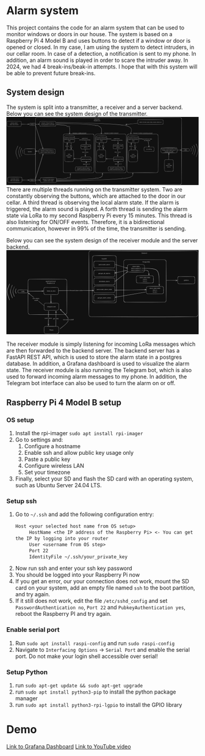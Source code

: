 # Alarm system

This project contains the code for an alarm system that can be used to monitor windows or doors in our house. 
The system is based on a Raspberry Pi 4 Model B and uses buttons to detect if a window or door is opened or closed.
In my case, I am using the system to detect intruders, in our cellar room. In case of a detection, a notification is sent
to my phone. In addition, an alarm sound is played in order to scare the intruder away.
In 2024, we had 4 break-ins/beak-in attempts. I hope that with this system will be able to prevent future break-ins. 

## System design
The system is split into a transmitter, a receiver and a server backend. Below you can see the system design of the transmitter.
![System Design Transmitter](./docs/system_design_transmitter.png "System Design Transmitter")
There are multiple threads running on the transmitter system. Two are constantly observing the buttons, which are attached to the 
door in our cellar. A third thread is observing the local alarm state. If the alarm is triggered, the alarm sound is played.
A forth thread is sending the alarm state via LoRa to my second Raspberry Pi every 15 minutes. This thread is also listening 
for ON/OFF events. Therefore, it is a bidirectional communication, however in 99% of the time, the transmitter is sending. 

Below you can see the system design of the receiver module and the server backend.
![System Design Receiver](./docs/system_design_receiver.png "System Design Receiver")

The receiver module is simply listening for incoming LoRa messages which are then forwarded to the backend server. 
The backend server has a FastAPI REST API, which is used to store the alarm state in a postgres database. In addition,
a Grafana dashboard is used to visualize the alarm state.
The receiver module is also running the Telegram bot, which is also used to forward incoming alarm messages to my phone.
In addition, the Telegram bot interface can also be used to turn the alarm on or off.


## Raspberry Pi 4 Model B setup

### OS setup

1. Install the rpi-imager `sudo apt install rpi-imager`
2. Go to settings and:
   1. Configure a hostname
   2. Enable ssh and allow public key usage only
   3. Paste a public key
   4. Configure wireless LAN
   5. Set your timezone
3. Finally, select your SD and flash the SD card with an operating system, such as Ubuntu Server 24.04 LTS.

### Setup ssh
1. Go to `~/.ssh` and add the following configuration entry:
    ```
    Host <your selected host name from OS setup>
         HostName <the IP address of the Raspberry Pi> <- You can get the IP by logging into your router
         User <username from OS step>
         Port 22
         IdentityFile ~/.ssh/your_private_key
    ```
2. Now run ssh <your selected host name> and enter your ssh key password
3. You should be logged into your Raspberry Pi now
4. If you get an error, our your connection does not work, mount the SD card on your system, add an empty file named `ssh` to the boot partition, and try again.
5. If it still does not work, edit the file `/etc/sshd_config` and set `PasswordAuthentication no`, `Port 22` and `PubkeyAuthentication yes`, reboot the Raspberry PI and try again.

### Enable serial port

1. Run `sudo apt install raspi-config` and run `sudo raspi-config`
2. Navigate to `Interfacing Options` -> `Serial Port` and enable the serial port. Do not make your login shell accessible over serial!

### Setup Python

1. run `sudo apt-get update && sudo apt-get upgrade`
2. run `sudo apt install python3-pip` to install the python package manager
3. run `sudo apt install python3-rpi-lgpio` to install the GPIO library

# Demo
[Link to Grafana Dashboard](https://grafana.memomate.me/public-dashboards/ea42cdf5d8614cfd9fa721148ae74071?refresh=auto&orgId=1&from=now-24h&to=now&timezone=browser)
[Link to YouTube video](https://youtu.be/yvn0n6daogU)